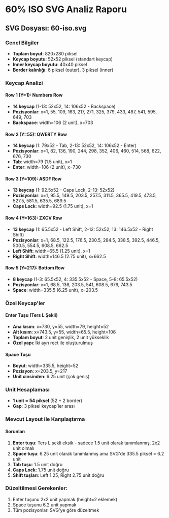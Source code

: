 # 60% ISO SVG Analiz Raporu

## SVG Dosyası: 60-iso.svg

### Genel Bilgiler
- **Toplam boyut**: 820x280 piksel
- **Keycap boyutu**: 52x52 piksel (standart keycap)
- **Inner keycap boyutu**: 40x40 piksel
- **Border kalınlığı**: 6 piksel (outer), 3 piksel (inner)

### Keycap Analizi

#### Row 1 (Y=1): Numbers Row
- **14 keycap** (1-13: 52x52, 14: 106x52 - Backspace)
- **Pozisyonlar**: x=1, 55, 109, 163, 217, 271, 325, 379, 433, 487, 541, 595, 649, 703
- **Backspace**: width=106 (2 unit), x=703

#### Row 2 (Y=55): QWERTY Row  
- **14 keycap** (1: 79x52 - Tab, 2-13: 52x52, 14: 106x52 - Enter)
- **Pozisyonlar**: x=1, 82, 136, 190, 244, 298, 352, 406, 460, 514, 568, 622, 676, 730
- **Tab**: width=79 (1.5 unit), x=1
- **Enter**: width=106 (2 unit), x=730

#### Row 3 (Y=109): ASDF Row
- **13 keycap** (1: 92.5x52 - Caps Lock, 2-13: 52x52)
- **Pozisyonlar**: x=1, 95.5, 149.5, 203.5, 257.5, 311.5, 365.5, 419.5, 473.5, 527.5, 581.5, 635.5, 689.5
- **Caps Lock**: width=92.5 (1.75 unit), x=1

#### Row 4 (Y=163): ZXCV Row
- **13 keycap** (1: 65.5x52 - Left Shift, 2-12: 52x52, 13: 146.5x52 - Right Shift)
- **Pozisyonlar**: x=1, 68.5, 122.5, 176.5, 230.5, 284.5, 338.5, 392.5, 446.5, 500.5, 554.5, 608.5, 662.5
- **Left Shift**: width=65.5 (1.25 unit), x=1
- **Right Shift**: width=146.5 (2.75 unit), x=662.5

#### Row 5 (Y=217): Bottom Row
- **8 keycap** (1-3: 65.5x52, 4: 335.5x52 - Space, 5-8: 65.5x52)
- **Pozisyonlar**: x=1, 68.5, 136, 203.5, 541, 608.5, 676, 743.5
- **Space**: width=335.5 (6.25 unit), x=203.5

### Özel Keycap'ler

#### Enter Tuşu (Ters L Şekli)
- **Ana kısım**: x=730, y=55, width=79, height=52
- **Alt kısım**: x=743.5, y=55, width=65.5, height=106
- **Toplam boyut**: 2 unit genişlik, 2 unit yükseklik
- **Özel yapı**: İki ayrı rect ile oluşturulmuş

#### Space Tuşu
- **Boyut**: width=335.5, height=52
- **Pozisyon**: x=203.5, y=217
- **Unit cinsinden**: 6.25 unit (çok geniş)

### Unit Hesaplaması
- **1 unit = 54 piksel** (52 + 2 border)
- **Gap**: 3 piksel keycap'ler arası

### Mevcut Layout ile Karşılaştırma

#### Sorunlar:
1. **Enter tuşu**: Ters L şekli eksik - sadece 1.5 unit olarak tanımlanmış, 2x2 unit olmalı
2. **Space tuşu**: 6.25 unit olarak tanımlanmış ama SVG'de 335.5 piksel = 6.2 unit
3. **Tab tuşu**: 1.5 unit doğru
4. **Caps Lock**: 1.75 unit doğru
5. **Shift tuşları**: Left 1.25, Right 2.75 unit doğru

### Düzeltilmesi Gerekenler:
1. Enter tuşunu 2x2 unit yapmak (height=2 eklemek)
2. Space tuşunu 6.2 unit yapmak
3. Tüm pozisyonları SVG'ye göre düzeltmek
